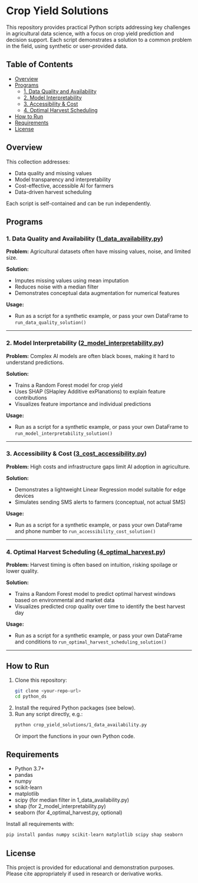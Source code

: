# Crop Yield Solutions

This repository provides practical Python scripts addressing key challenges in agricultural data science, with a focus on crop yield prediction and decision support. Each script demonstrates a solution to a common problem in the field, using synthetic or user-provided data.

## Table of Contents
- [Overview](#overview)
- [Programs](#programs)
  - [1. Data Quality and Availability](#1-data-quality-and-availability)
  - [2. Model Interpretability](#2-model-interpretability)
  - [3. Accessibility & Cost](#3-accessibility--cost)
  - [4. Optimal Harvest Scheduling](#4-optimal-harvest-scheduling)
- [How to Run](#how-to-run)
- [Requirements](#requirements)
- [License](#license)

## Overview
This collection addresses:
- Data quality and missing values
- Model transparency and interpretability
- Cost-effective, accessible AI for farmers
- Data-driven harvest scheduling

Each script is self-contained and can be run independently.

## Programs

### 1. Data Quality and Availability ([1_data_availability.py](/1_data_availability.py))
**Problem:** Agricultural datasets often have missing values, noise, and limited size.

**Solution:**
- Imputes missing values using mean imputation
- Reduces noise with a median filter
- Demonstrates conceptual data augmentation for numerical features

**Usage:**
- Run as a script for a synthetic example, or pass your own DataFrame to `run_data_quality_solution()`

---

### 2. Model Interpretability ([2_model_interpretability.py](crop_yield_solutions/2_model_interpretability.py))
**Problem:** Complex AI models are often black boxes, making it hard to understand predictions.

**Solution:**
- Trains a Random Forest model for crop yield
- Uses SHAP (SHapley Additive exPlanations) to explain feature contributions
- Visualizes feature importance and individual predictions

**Usage:**
- Run as a script for a synthetic example, or pass your own DataFrame to `run_model_interpretability_solution()`

---

### 3. Accessibility & Cost ([3_cost_accessibility.py](crop_yield_solutions/3_cost_accessibility.py))
**Problem:** High costs and infrastructure gaps limit AI adoption in agriculture.

**Solution:**
- Demonstrates a lightweight Linear Regression model suitable for edge devices
- Simulates sending SMS alerts to farmers (conceptual, not actual SMS)

**Usage:**
- Run as a script for a synthetic example, or pass your own DataFrame and phone number to `run_accessibility_cost_solution()`

---

### 4. Optimal Harvest Scheduling ([4_optimal_harvest.py](crop_yield_solutions/4_optimal_harvest.py))
**Problem:** Harvest timing is often based on intuition, risking spoilage or lower quality.

**Solution:**
- Trains a Random Forest model to predict optimal harvest windows based on environmental and market data
- Visualizes predicted crop quality over time to identify the best harvest day

**Usage:**
- Run as a script for a synthetic example, or pass your own DataFrame and conditions to `run_optimal_harvest_scheduling_solution()`

---

## How to Run
1. Clone this repository:
   ```bash
   git clone <your-repo-url>
   cd python_ds
   ```
2. Install the required Python packages (see below).
3. Run any script directly, e.g.:
   ```bash
   python crop_yield_solutions/1_data_availability.py
   ```
   Or import the functions in your own Python code.

## Requirements
- Python 3.7+
- pandas
- numpy
- scikit-learn
- matplotlib
- scipy (for median filter in 1_data_availability.py)
- shap (for 2_model_interpretability.py)
- seaborn (for 4_optimal_harvest.py, optional)

Install all requirements with:
```bash
pip install pandas numpy scikit-learn matplotlib scipy shap seaborn
```

## License
This project is provided for educational and demonstration purposes. Please cite appropriately if used in research or derivative works. 

